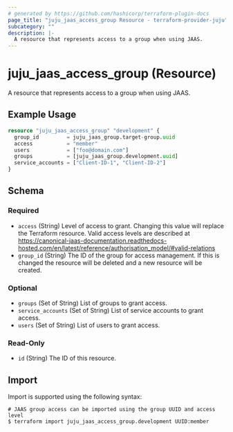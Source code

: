 ```yaml
---
# generated by https://github.com/hashicorp/terraform-plugin-docs
page_title: "juju_jaas_access_group Resource - terraform-provider-juju"
subcategory: ""
description: |-
  A resource that represents access to a group when using JAAS.
---
```


# juju_jaas_access_group (Resource)

A resource that represents access to a group when using JAAS.

## Example Usage

```terraform
resource "juju_jaas_access_group" "development" {
  group_id         = juju_jaas_group.target-group.uuid
  access           = "member"
  users            = ["foo@domain.com"]
  groups           = [juju_jaas_group.development.uuid]
  service_accounts = ["Client-ID-1", "Client-ID-2"]
}
```

<!-- schema generated by tfplugindocs -->
## Schema

### Required

- `access` (String) Level of access to grant. Changing this value will replace the Terraform resource. Valid access levels are described at https://canonical-jaas-documentation.readthedocs-hosted.com/en/latest/reference/authorisation_model/#valid-relations
- `group_id` (String) The ID of the group for access management. If this is changed the resource will be deleted and a new resource will be created.

### Optional

- `groups` (Set of String) List of groups to grant access.
- `service_accounts` (Set of String) List of service accounts to grant access.
- `users` (Set of String) List of users to grant access.

### Read-Only

- `id` (String) The ID of this resource.

## Import

Import is supported using the following syntax:

```shell
# JAAS group access can be imported using the group UUID and access level
$ terraform import juju_jaas_access_group.development UUID:member
```
